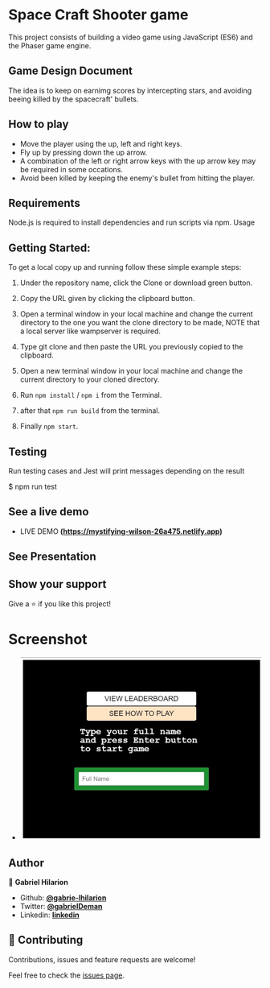 # Space Craft Shooter game
This project consists of building a video game using JavaScript (ES6) and the Phaser game engine.
## Game Design Document
The idea is to keep on earnimg scores by intercepting stars, and avoiding beeing killed by the spacecraft' bullets.

## How to play
* Move the player using the up, left and right keys.
* Fly up by pressing down the up arrow.
* A combination of the left or right arrow keys with the up arrow key may be required in some occations.
* Avoid been killed by keeping the enemy's bullet from hitting the player.

## Requirements

Node.js is required to install dependencies and run scripts via npm.
Usage

## Getting Started:

To get a local copy up and running follow these simple example steps:

1. Under the repository name, click the Clone or download green button.

2. Copy the URL given by clicking the clipboard button.


3. Open a terminal window in your local machine and change the current directory to the one you
   want the clone directory to be made, NOTE that a local server like wampserver is required.

4. Type  git clone and then paste the URL you previously copied to the clipboard.

5. Open a new terminal window in your local machine and change the current directory to your
   cloned directory.

6. Run `npm install` / `npm i` from the Terminal.

7. after that `npm run build` from the terminal.

8. Finally `npm start`.

## Testing

Run testing cases and Jest will print messages depending on the result

  $ npm run test

## See a live demo 

* LIVE DEMO **(https://mystifying-wilson-26a475.netlify.app)**

## See Presentation
## Show your support
Give a ⭐️ if you like this project!

# Screenshot

* ![screenshot](./screenshots/shot-1.jpg)



## Author

👤 **Gabriel Hilarion**

* Github: **[@gabrie-lhilarion](https://github.com/gabrie-lhilarion)**
* Twitter: **[@gabrielDeman](https://twitter.com/gabrielDeman)**
* Linkedin: **[linkedin](https://www.linkedin.com/in/gabrielhilarion/)**

## 🤝 Contributing

Contributions, issues and feature requests are welcome!

Feel free to check the [issues page]().
